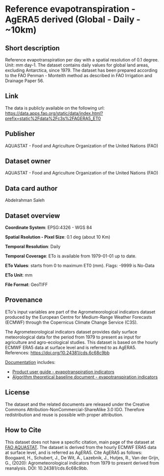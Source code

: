 # Reference evapotranspiration - AgERA5 derived (Global - Daily - ~10km)

## Short description
Reference evapotranspiration per day with a spatial resolution of 0.1 degree. Unit: mm day-1. The dataset contains daily values for global land areas, excluding Antarctica, since 1979. The dataset has been prepared according to the FAO Penman - Monteith method as described in FAO Irrigation and Drainage Paper 56.

## Link
The data is publicly available on the following url:
https://data.apps.fao.org/static/data/index.html?prefix=static%2Fdata%2Fc3s%2FAGERA5_ET0

## Publisher
AQUASTAT - Food and Agriculture Organization of the United Nations (FAO)

## Dataset owner
AQUASTAT - Food and Agriculture Organization of the United Nations (FAO)

## Data card author
Abdelrahman Saleh

## Dataset overview
**Coordinate System**: EPSG:4326 - WGS 84

**Spatial Rsolution - Pixel Size**: 0.1 deg (about 10 Km)

**Temporal Resolution**: Daily

**Temporal Coverage**: ETo is available from 1979-01-01 up to date.

**ETo Values**: starts from 0 to maximum ET0 (mm). Flags: -9999 is No-Data

**ETo Unit**: mm

**File Format**: GeoTIFF

## Provenance

ETo's input variables are part of the Agrometeorological indicators dataset produced by the European Centre for Medium-Range Weather Forecasts (ECMWF) through the Copernicus Climate Change Service (C3S).

The Agrometeorological indicators dataset provides daily surface meteorological data for the period from 1979 to present as input for agriculture and agro-ecological studies. This dataset is based on the hourly ECMWF ERA5 data at surface level and is referred to as AgERA5. References: https://doi.org/10.24381/cds.6c68c9bb

[Documentation](https://cds.climate.copernicus.eu/cdsapp#!/dataset/sis-agroproductivity-indicators?tab=doc) includes:

- [Product user guide - evapotranspiration indicators](https://confluence.ecmwf.int/pages/viewpage.action?pageId=277352553)
- [Algorithm theoretical baseline document - evapotranspiration indicators](https://confluence.ecmwf.int/pages/viewpage.action?pageId=277352522)


## License
The dataset and the related documents are released under the Creative Commons Attribution-NonCommercial-ShareAlike 3.0 IGO. Therefore redistribution and reuse is possible with proper attribution.

## How to Cite
This dataset does not have a specific citation, main page of the dataset at [FAO AQUASTAT](https://data.apps.fao.org/catalog//iso/f22813e9-679e-4864-bd92-d48f5dfc436c). The dataset is derived from the hourly ECMWF ERA5 data at surface level, and is referred as AgERA5. Cite AgERA5 as follows: Boogaard, H., Schubert, J., De Wit, A., Lazebnik, J., Hutjes, R., Van der Grijn, G., (2020): Agrometeorological indicators from 1979 to present derived from reanalysis. DOI: 10.24381/cds.6c68c9bb.